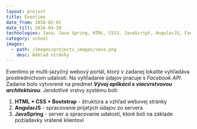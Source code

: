```yaml
---
layout: project
title: Eventimo
date_from: 2016-02-01
date_till: 2016-04-20
technologies: Java, Java Spring, HTML, CSS3, JavaScript, AngularJS, Facebook API, Bootstrap, RestFull
category: school
images:
  - path: /images/projects_images/vava.png
    desc: Náhlad stránky
---
```

Eventimo je multi-jazyčný webový portál, ktorý v zadanej lokalite vyhľadáva prostredníctvom udalosti. Na vyhľadanie údajov pracuje s _Facebook API_. Zadanie bolo vytvorené na predmet **_Vývoj aplikácií s viacvrstvovou architektúrou_**. Jendotlivé vrstvy systému boli:
1. **HTML + CSS + Bootstrap** - štruktúra a vzhľad webovej stránky
2. **AngularJS** - spracovanie prijatých údajov zo servera
3. **JavaSpring** - server a spracovanie udalostí, ktoré boli na základe požiadavky vrátené klientovi